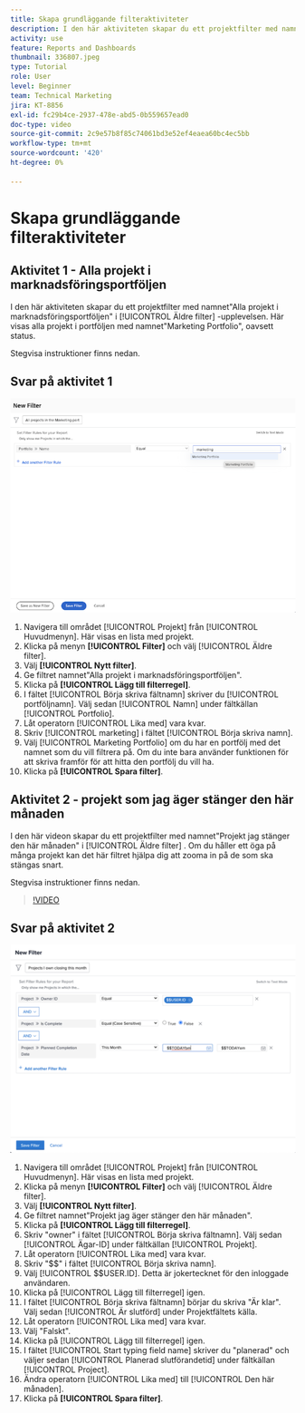 ```yaml
---
title: Skapa grundläggande filteraktiviteter
description: I den här aktiviteten skapar du ett projektfilter med namnet"Projekt jag själv stänger den här månaden".
activity: use
feature: Reports and Dashboards
thumbnail: 336807.jpeg
type: Tutorial
role: User
level: Beginner
team: Technical Marketing
jira: KT-8856
exl-id: fc29b4ce-2937-478e-abd5-0b559657ead0
doc-type: video
source-git-commit: 2c9e57b8f85c74061bd3e52ef4eaea60bc4ec5bb
workflow-type: tm+mt
source-wordcount: '420'
ht-degree: 0%

---
```


# Skapa grundläggande filteraktiviteter


## Aktivitet 1 - Alla projekt i marknadsföringsportföljen

I den här aktiviteten skapar du ett projektfilter med namnet&quot;Alla projekt i marknadsföringsportföljen&quot; i [!UICONTROL Äldre filter] -upplevelsen. Här visas alla projekt i portföljen med namnet&quot;Marketing Portfolio&quot;, oavsett status.

Stegvisa instruktioner finns nedan.

## Svar på aktivitet 1

![En bild av skärmen för att skapa ett nytt filter](assets/basic-filter-activity-1.png)

1. Navigera till området [!UICONTROL Projekt] från [!UICONTROL Huvudmenyn]. Här visas en lista med projekt.
1. Klicka på menyn **[!UICONTROL Filter]** och välj [!UICONTROL Äldre filter].
1. Välj **[!UICONTROL Nytt filter]**.
1. Ge filtret namnet&quot;Alla projekt i marknadsföringsportföljen&quot;.
1. Klicka på **[!UICONTROL Lägg till filterregel]**.
1. I fältet [!UICONTROL Börja skriva fältnamn] skriver du [!UICONTROL portföljnamn]. Välj sedan [!UICONTROL Namn] under fältkällan [!UICONTROL Portfolio].
1. Låt operatorn [!UICONTROL Lika med] vara kvar.
1. Skriv [!UICONTROL marketing] i fältet [!UICONTROL Börja skriva namn].
1. Välj [!UICONTROL Marketing Portfolio] om du har en portfölj med det namnet som du vill filtrera på. Om du inte bara använder funktionen för att skriva framför för att hitta den portfölj du vill ha.
1. Klicka på **[!UICONTROL Spara filter]**.

## Aktivitet 2 - projekt som jag äger stänger den här månaden

I den här videon skapar du ett projektfilter med namnet&quot;Projekt jag stänger den här månaden&quot; i [!UICONTROL Äldre filter] . Om du håller ett öga på många projekt kan det här filtret hjälpa dig att zooma in på de som ska stängas snart.

Stegvisa instruktioner finns nedan.

>[!VIDEO](https://video.tv.adobe.com/v/3443383/?quality=12&learn=on&enablevpops&captions=swe)

## Svar på aktivitet 2

![En bild av skärmen för att skapa ett nytt filter](assets/basic-filter-activity-updated-6-15-21.png)

1. Navigera till området [!UICONTROL Projekt] från [!UICONTROL Huvudmenyn]. Här visas en lista med projekt.
1. Klicka på menyn **[!UICONTROL Filter]** och välj [!UICONTROL Äldre filter].
1. Välj **[!UICONTROL Nytt filter]**.
1. Ge filtret namnet&quot;Projekt jag äger stänger den här månaden&quot;.
1. Klicka på **[!UICONTROL Lägg till filterregel]**.
1. Skriv &quot;owner&quot; i fältet [!UICONTROL Börja skriva fältnamn]. Välj sedan [!UICONTROL Ägar-ID] under fältkällan [!UICONTROL Projekt].
1. Låt operatorn [!UICONTROL Lika med] vara kvar.
1. Skriv &quot;$$&quot; i fältet [!UICONTROL Börja skriva namn].
1. Välj [!UICONTROL $$USER.ID]. Detta är jokertecknet för den inloggade användaren.
1. Klicka på [!UICONTROL Lägg till filterregel] igen.
1. I fältet [!UICONTROL Börja skriva fältnamn] börjar du skriva &quot;Är klar&quot;. Välj sedan [!UICONTROL Är slutförd] under Projektfältets källa.
1. Låt operatorn [!UICONTROL Lika med] vara kvar.
1. Välj &quot;Falskt&quot;.
1. Klicka på [!UICONTROL Lägg till filterregel] igen.
1. I fältet [!UICONTROL Start typing field name] skriver du &quot;planerad&quot; och väljer sedan [!UICONTROL Planerad slutförandetid] under fältkällan [!UICONTROL Project].
1. Ändra operatorn [!UICONTROL Lika med] till [!UICONTROL Den här månaden].
1. Klicka på **[!UICONTROL Spara filter]**.
